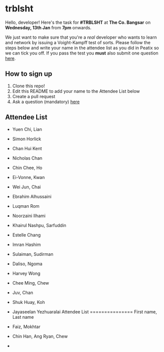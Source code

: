 # trblsht

Hello, developer! Here's the task for **#TRBLSHT** at **The Co. Bangsar** on **Wednesday, 13th Jan** from **7pm** onwards.

We just want to make sure that you're a *real* developer who wants to learn and network by issuing a Voight-Kampff test of sorts. Please follow the steps below and write your name in the attendee list as you did in Peatix so we can tick you off. If you pass the test you **must** also submit one question [here](http://goo.gl/forms/0xPBkaRf8K).


## How to sign up

1. Clone this repo!
2. Edit this README to add your name to the Attendee List below
3. Create a pull request
4. Ask a question (mandatory) [here](http://goo.gl/forms/0xPBkaRf8K)


## Attendee List

 - Yuen Chi, Lian
- Simon Horlick
- Chan Hui Kent
- Nicholas Chan
- Chin Chee, Ho
- Ei-Vonne, Kwan
- Wei Jun, Chai
- Ebrahim Alhussaini
- Luqman Rom
- Noorzaini Ilhami
- Khairul Nashpu, Sarfuddin
- Estelle Chang
- Imran Hashim
- Sulaiman, Sudirman
- Daliso, Ngoma
- Harvey Wong
- Chee Ming, Chew
- Juv, Chan
- Shuk Huay, Koh
- Jayaseelan Yezhuaralai
Attendee List
===============
First name, Last name

- Faiz, Mokhtar 
- Chin Han, Ang
Ryan, Chew
- 
